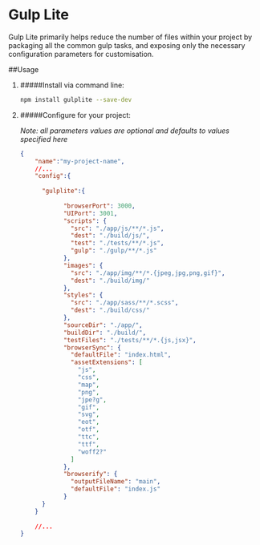 # Gulp Lite

Gulp Lite primarily helps reduce the number of files within your project by packaging all the common gulp tasks, and exposing only the necessary configuration parameters for customisation.



##Usage

1. #####Install via command line:

    ```bash
    npm install gulplite --save-dev
    ```

2. #####Configure for your project:

    *Note: all parameters values are optional and defaults to values specified here*
    
    ```json
    {
        "name":"my-project-name",
        //...
        "config":{
     
          "gulplite":{
       
                "browserPort": 3000,
                "UIPort": 3001,
                "scripts": {
                  "src": "./app/js/**/*.js",
                  "dest": "./build/js/",
                  "test": "./tests/**/*.js",
                  "gulp": "./gulp/**/*.js"
                },
                "images": {
                  "src": "./app/img/**/*.{jpeg,jpg,png,gif}",
                  "dest": "./build/img/"
                },
                "styles": {
                  "src": "./app/sass/**/*.scss",
                  "dest": "./build/css/"
                },
                "sourceDir": "./app/",
                "buildDir": "./build/",
                "testFiles": "./tests/**/*.{js,jsx}",
                "browserSync": {
                  "defaultFile": "index.html",
                  "assetExtensions": [
                    "js",
                    "css",
                    "map",
                    "png",
                    "jpe?g",
                    "gif",
                    "svg",
                    "eot",
                    "otf",
                    "ttc",
                    "ttf",
                    "woff2?"
                  ]
                },
                "browserify": {
                  "outputFileName": "main",
                  "defaultFile": "index.js"
                }
          }
        }
        
        //...
    }
    ```